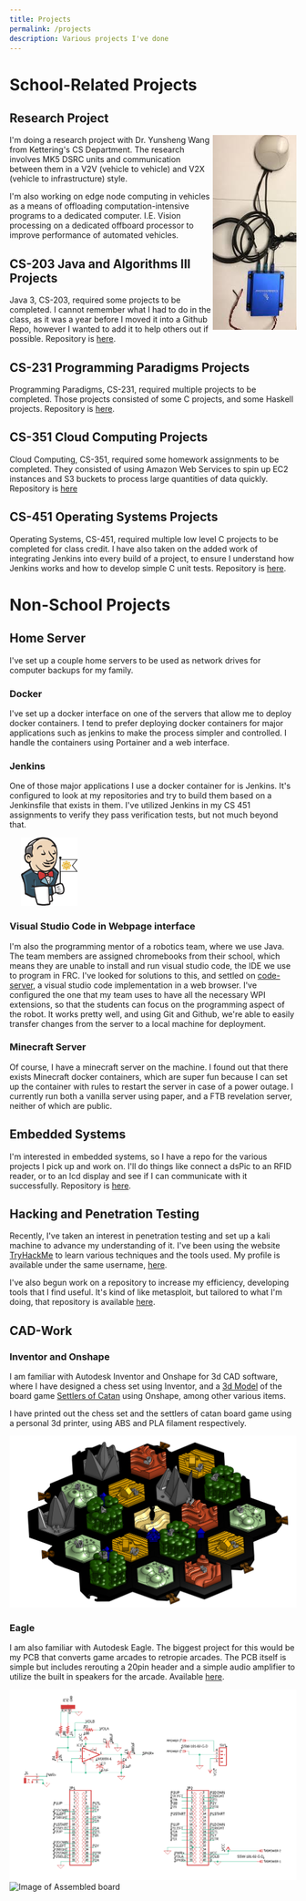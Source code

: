 ```yaml
---
title: Projects
permalink: /projects
description: Various projects I've done
---
```


# School-Related Projects

## Research Project
<img src="/assets/images/projects/cohda.jfif" alt="Image of CohdaMK5" style="float:right">
I'm doing a research project with Dr. Yunsheng Wang from Kettering's CS Department. The research involves MK5 DSRC units and communication between them in a V2V (vehicle to vehicle) and V2X (vehicle to infrastructure) style.

I'm also working on edge node computing in vehicles as a means of offloading computation-intensive programs to a dedicated computer. I.E. Vision processing on a dedicated offboard processor to improve performance of automated vehicles.

## CS-203 Java and Algorithms III Projects
Java 3, CS-203, required some projects to be completed.
I cannot remember what I had to do in the class, as it was a year before I moved it into a Github Repo, however I wanted to add it to help others out if possible.
Repository is [here](https://github.com/TytanRock/CS-203-Assignments).

## CS-231 Programming Paradigms Projects
Programming Paradigms, CS-231, required multiple projects to be completed.
Those projects consisted of some C projects, and some Haskell projects.
Repository is [here](https://github.com/TytanRock/CS-231-Projects).

## CS-351 Cloud Computing Projects
Cloud Computing, CS-351, required some homework assignments to be completed.
They consisted of using Amazon Web Services to spin up EC2 instances and S3 buckets to process large quantities of data quickly.
Repository is [here](https://github.com/TytanRock/CS-351-CloudComputing)

## CS-451 Operating Systems Projects
Operating Systems, CS-451, required multiple low level C projects to be completed for class credit.
I have also taken on the added work of integrating Jenkins into every build of a project, to ensure I understand how Jenkins works and how to develop simple C unit tests.
Repository is [here](https://github.com/TytanRock/CS-451).

# Non-School Projects

## Home Server
I've set up a couple home servers to be used as network drives for computer backups for my family.

### Docker
I've set up a docker interface on one of the servers that allow me to deploy docker containers. I tend to prefer deploying docker containers for major applications such as jenkins to make the process simpler and controlled. I handle the containers using Portainer and a web interface.

### Jenkins

One of those major applications I use a docker container for is Jenkins. It's configured to look at my repositories and try to build them based on a Jenkinsfile that exists in them. I've utilized Jenkins in my CS 451 assignments to verify they pass verification tests, but not much beyond that.

<a href="https://www.jenkins.io/"><img src="/assets/images/projects/jenkins.png" alt="Image of Jenkins App" style="margin-left:20px;height:120px;width:100px;"></a>

### Visual Studio Code in Webpage interface
I'm also the programming mentor of a robotics team, where we use Java. The team members are assigned chromebooks from their school, which means they are unable to install and run visual studio code, the IDE we use to program in FRC. I've looked for solutions to this, and settled on [code-server](https://github.com/cdr/code-server), a visual studio code implementation in a web browser. I've configured the one that my team uses to have all the necessary WPI extensions, so that the students can focus on the programming aspect of the robot. It works pretty well, and using Git and Github, we're able to easily transfer changes from the server to a local machine for deployment.

### Minecraft Server
Of course, I have a minecraft server on the machine. I found out that there exists Minecraft docker containers, which are super fun because I can set up the container with rules to restart the server in case of a power outage. I currently run both a vanilla server using paper, and a FTB revelation server, neither of which are public.

## Embedded Systems
I'm interested in embedded systems, so I have a repo for the various projects I pick up and work on. I'll do things like connect a dsPic to an RFID reader, or to an lcd display and see if I can communicate with it successfully.
Repository is [here](https://github.com/TytanRock/DsPIC-Projects).

## Hacking and Penetration Testing
Recently, I've taken an interest in penetration testing and set up a kali machine to advance my understanding of it. I've been using the website [TryHackMe](https://tryhackme.com/) to learn various techniques and the tools used.
My profile is available under the same username, [here](https://tryhackme.com/p/TytanRock).

I've also begun work on a repository to increase my efficiency, developing tools that I find useful. It's kind of like metasploit, but tailored to what I'm doing, that repository is available [here](https://github.com/TytanRock/kali-scripts).

<script src="https://tryhackme.com/badge/39868"></script>

## CAD-Work
### Inventor and Onshape
I am familiar with Autodesk Inventor and Onshape for 3d CAD software, where I have designed a chess set using Inventor, and a [3d Model](https://cad.onshape.com/documents/89701ed42737cd73d5f612e3/w/dba0564388030888f467bf9d/e/9a8574c201287417260c4710) of the board game [Settlers of Catan](https://www.catan.com/) using Onshape, among other various items.

I have printed out the chess set and the settlers of catan board game using a personal 3d printer, using ABS and PLA filament respectively.

<a href="https://cad.onshape.com/documents/89701ed42737cd73d5f612e3/w/dba0564388030888f467bf9d/e/9a8574c201287417260c4710"> <img src="/assets/images/projects/SettlersOfCatan.png" alt="Image of Settlers of Catan CAD"> </a>

### Eagle
I am also familiar with Autodesk Eagle. The biggest project for this would be my PCB that converts game arcades to retropie arcades. The PCB itself is simple but includes rerouting a 20pin header and a simple audio amplifier to utilize the built in speakers for the arcade. Available [here](https://github.com/TytanRock/Eagle-Projects).

<img src="/assets/images/projects/eagle.png" alt="Image of Eagle CAD">
<img src="/assets/images/projects/board.png" alt="Image of Assembled board" style="width:600px;height:400px;">
